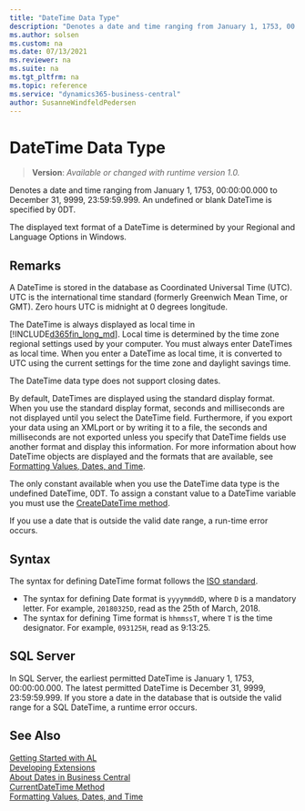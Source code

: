 ```yaml
---
title: "DateTime Data Type"
description: "Denotes a date and time ranging from January 1, 1753, 00:00:00.000 to December 31, 9999, 23:59:59.999."
ms.author: solsen
ms.custom: na
ms.date: 07/13/2021
ms.reviewer: na
ms.suite: na
ms.tgt_pltfrm: na
ms.topic: reference
ms.service: "dynamics365-business-central"
author: SusanneWindfeldPedersen
---
```

[//]: # (START>DO_NOT_EDIT)
[//]: # (IMPORTANT:Do not edit any of the content between here and the END>DO_NOT_EDIT.)
[//]: # (Any modifications should be made in the .xml files in the ModernDev repo.)
# DateTime Data Type
> **Version**: _Available or changed with runtime version 1.0._

Denotes a date and time ranging from January 1, 1753, 00:00:00.000 to December 31, 9999, 23:59:59.999. An undefined or blank DateTime is specified by 0DT.




[//]: # (IMPORTANT: END>DO_NOT_EDIT)

The displayed text format of a DateTime is determined by your Regional and Language Options in Windows.  
  
## Remarks

A DateTime is stored in the database as Coordinated Universal Time (UTC). UTC is the international time standard (formerly Greenwich Mean Time, or GMT). Zero hours UTC is midnight at 0 degrees longitude.  
  
The DateTime is always displayed as local time in [!INCLUDE[d365fin_long_md](../../includes/d365fin_long_md.md)]. Local time is determined by the time zone regional settings used by your computer. You must always enter DateTimes as local time. When you enter a DateTime as local time, it is converted to UTC using the current settings for the time zone and daylight savings time.  
  
The DateTime data type does not support closing dates.  
  
By default, DateTimes are displayed using the standard display format. When you use the standard display format, seconds and milliseconds are not displayed until you select the DateTime field. Furthermore, if you export your data using an XMLport or by writing it to a file, the seconds and milliseconds are not exported unless you specify that DateTime fields use another format and display this information. For more information about how DateTime objects are displayed and the formats that are available, see [Formatting Values, Dates, and Time](../../devenv-format-property.md).  
  
The only constant available when you use the DateTime data type is the undefined DateTime, 0DT. To assign a constant value to a DateTime variable you must use the [CreateDateTime method](../system/system-createdatetime-method.md).  
  
If you use a date that is outside the valid date range, a run-time error occurs.  

## Syntax

The syntax for defining DateTime format follows the [ISO standard](https://en.wikipedia.org/wiki/ISO_8601). 
- The syntax for defining Date format is `yyyymmddD`, where `D` is a mandatory letter. For example, `20180325D`, read as the 25th of March, 2018.
- The syntax for defining Time format is `hhmmssT`, where `T` is the time designator. For example, `093125H`, read as 9:13:25.

## SQL Server

In SQL Server, the earliest permitted DateTime is January 1, 1753, 00:00:00.000. The latest permitted DateTime is December 31, 9999, 23:59:59.999. If you store a date in the database that is outside the valid range for a SQL DateTime, a runtime error occurs.  

## See Also

[Getting Started with AL](../../devenv-get-started.md)  
[Developing Extensions](../../devenv-dev-overview.md)  
[About Dates in Business Central](../../devenv-about-dates.md)  
[CurrentDateTime Method](../system/system-currentdatetime-method.md)  
[Formatting Values, Dates, and Time](../../devenv-format-property.md)